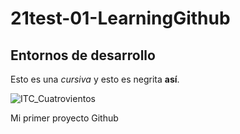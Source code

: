 # 21test-01-LearningGithub

## Entornos de desarrollo
 
Esto es una _cursiva_ y esto es negrita **así**.

![ITC_Cuatrovientos](http://www.cuatrovientos.org/wp-content/uploads/2021/09/IMG_20210929_131701-845x684.jpg)


Mi primer proyecto Github
